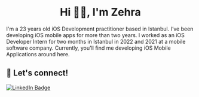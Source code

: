 <h1 align="center">Hi 👋🏽, I'm Zehra</h1>

<div>I'm a 23 years old iOS Development practitioner based in Istanbul. I’ve been developing iOS mobile apps for more than two years. I worked as an iOS Developer Intern for two months in Istanbul in 2022 and 2021 at a mobile software company. Currently, you'll find me developing iOS Mobile Applications around here.</div>

<h2 align="left">🔗 Let's connect!</h2>
<p align="left">
  <a href="https://www.linkedin.com/in/zehrakaramann/">
    <img src="https://img.shields.io/badge/LinkedIn-blue?style=for-the-badge&logo=linkedin&logoColor=white" alt="LinkedIn Badge"/>
  </a>
</p>

<!--
**zehrakaraman/zehrakaraman** is a ✨ _special_ ✨ repository because its `README.md` (this file) appears on your GitHub profile.



Here are some ideas to get you started:

- 🔭 I’m currently working on ...
- 🌱 I’m currently learning ...
- 👯 I’m looking to collaborate on ...
- 🤔 I’m looking for help with ...
- 💬 Ask me about ...
- 📫 How to reach me: ...
- 😄 Pronouns: ...
- ⚡ Fun fact: ...
-->
